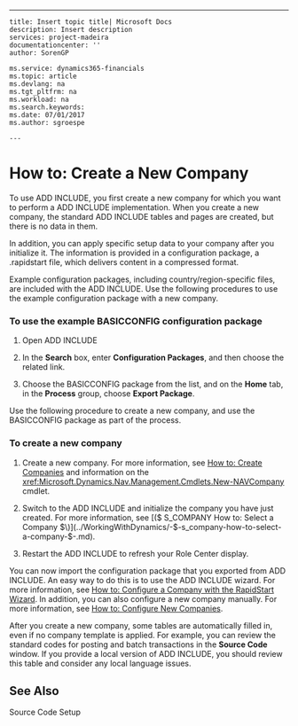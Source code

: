 ---
    title: Insert topic title| Microsoft Docs
    description: Insert description
    services: project-madeira
    documentationcenter: ''
    author: SorenGP

    ms.service: dynamics365-financials
    ms.topic: article
    ms.devlang: na
    ms.tgt_pltfrm: na
    ms.workload: na
    ms.search.keywords:
    ms.date: 07/01/2017
    ms.author: sgroespe

    ---
# How to: Create a New Company
To use ADD INCLUDE<!--[!INCLUDE[rimlong](../SetupAndAdministration/includes/rimlong_md.md)]-->, you first create a new company for which you want to perform a ADD INCLUDE<!--[!INCLUDE[navnow](../ApplicationDesign/includes/navnow_md.md)]--> implementation. When you create a new company, the standard ADD INCLUDE<!--[!INCLUDE[navnow](../ApplicationDesign/includes/navnow_md.md)]--> tables and pages are created, but there is no data in them.  
  
 In addition, you can apply specific setup data to your company after you initialize it. The information is provided in a configuration package, a .rapidstart file, which delivers content in a compressed format.  
  
 Example configuration packages, including country\/region\-specific files, are included with the ADD INCLUDE<!--[!INCLUDE[demolong](../ApplicationDesign/includes/demolong_md.md)]-->. Use the following procedures to use the example configuration package with a new company.  
  
### To use the example BASICCONFIG configuration package  
  
1.  Open ADD INCLUDE<!--[!INCLUDE[demoname](../BusinessFunctionality/IntegratingWithMicrosoftDynamicsCRM/includes/demoname_md.md)]-->  
  
2.  In the **Search** box, enter **Configuration Packages**, and then choose the related link.  
  
3.  Choose the BASICCONFIG package from the list, and on the **Home** tab, in the **Process** group, choose **Export Package**.  
  
 Use the following procedure to create a new company, and use the BASICCONFIG package as part of the process.  
  
### To create a new company  
  
1.  Create a new company. For more information, see [How to: Create Companies](../Topic/How%20to:%20Create%20Companies.md) and information on the <xref:Microsoft.Dynamics.Nav.Management.Cmdlets.New-NAVCompany> cmdlet.  
  
2.  Switch to the ADD INCLUDE<!--[!INCLUDE[nav_windows](../BusinessFunctionality/IntegratingWithMicrosoftOffice/includes/nav_windows_md.md)]--> and initialize the company you have just created. For more information, see [\($ S\_COMPANY How to: Select a Company $\)](../WorkingWithDynamics/-$-s_company-how-to-select-a-company-$-.md).  
  
3.  Restart the ADD INCLUDE<!--[!INCLUDE[nav_windows](../BusinessFunctionality/IntegratingWithMicrosoftOffice/includes/nav_windows_md.md)]--> to refresh your Role Center display.  
  
 You can now import the configuration package that you exported from ADD INCLUDE<!--[!INCLUDE[demo](../ApplicationDesign/includes/demo_md.md)]-->. An easy way to do this is to use the ADD INCLUDE<!--[!INCLUDE[rim](../Roles/includes/rim_md.md)]--> wizard. For more information, see [How to: Configure a Company with the RapidStart Wizard](../SetupAndAdministration/how-to-configure-a-company-with-the-rapidstart-wizard.md). In addition, you can also configure a new company manually. For more information, see [How to: Configure New Companies](../SetupAndAdministration/how-to-configure-new-companies.md).  
  
 After you create a new company, some tables are automatically filled in, even if no company template is applied. For example, you can review the standard codes for posting and batch transactions in the **Source Code** window. If you provide a local version of ADD INCLUDE<!--[!INCLUDE[navnow](../ApplicationDesign/includes/navnow_md.md)]-->, you should review this table and consider any local language issues.  
  
## See Also  
 Source Code Setup